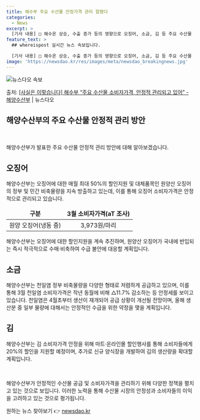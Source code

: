 ```yaml
---
title: 해수부 주요 수산물 안정가격 관리 잘됐다
categories:
  - News
excerpt: >
  [기사 내용] □ 해수온 상승, 수출 증가 등의 영향으로 오징어, 소금, 김 등 주요 수산물 가격이 상승 […
feature_text: >
  ## whereispost 실시간 뉴스 속보입니다.

  [기사 내용] □ 해수온 상승, 수출 증가 등의 영향으로 오징어, 소금, 김 등 주요 수산물 가격이 상승 […
image: 'https://newsdao.kr/res/images/meta/newsdao_breakingnews.jpg'
---
```


![뉴스다오 속보](https://newsdao.kr/res/images/meta/newsdao_breakingnews.jpg)

<p>출처: <a href="https://newsdao.kr/3475" rel="dofollow">[사실은 이렇습니다] 해수부 “주요 수산물 소비자가격, 안정적 관리되고 있어” - 해양수산부</a> | 뉴스다오</p>

<h2 data-ke-size="size26">해양수산부의 주요 수산물 안정적 관리 방안</h2>
<p data-ke-size="size16">&nbsp;</p>
해양수산부가 발표한 주요 수산물 안정적 관리 방안에 대해 알아보겠습니다.

<h2 data-ke-size="size24">오징어</h2>
<p data-ke-size="size16">해양수산부는 오징어에 대한 매월 최대 50%의 할인지원 및 대체품목인 원양산 오징어의 정부 및 민간 비축물량을 지속 방출하고 있는데, 이를 통해 오징어 소비자가격은 안정적으로 관리되고 있습니다.</p>
<table>
<thead>
<tr>
<td style="text-align: center; height: 17px;"><b>구분</b></td>
<td style="text-align: center; height: 17px;"><b>3월 소비자가격(aT 조사)</b></td>
</tr>
</thead>
<tbody>
<tr>
<td style="text-align: center; height: 17px;">원양 오징어(냉동 중)</td>
<td style="text-align: center; height: 17px;">3,973원/마리</td>
</tr>
</tbody>
</table>
<p data-ke-size="size16">해양수산부는 오징어에 대한 할인지원을 계속 추진하며, 원양산 오징어가 국내에 반입되는 즉시 적극적으로 수매·비축하여 수급 불안에 대응할 계획입니다.</p>

<h2 data-ke-size="size24">소금</h2>
<p data-ke-size="size16">해양수산부는 천일염 정부 비축물량을 다양한 형태로 저렴하게 공급하고 있으며, 이를 통해 3월 천일염 소비자가격은 작년 동월에 비해 △11.7% 감소하는 등 안정세를 보이고 있습니다. 천일염은 4월초부터 생산이 재개되어 공급 상황이 개선될 전망이며, 올해 생산분 중 일부 물량에 대해서는 안정적인 수급을 위한 약정을 맺을 계획입니다.</p>

<h2 data-ke-size="size24">김</h2>
<p data-ke-size="size16">해양수산부는 김 소비자가격 안정을 위해 마트·온라인몰 할인행사를 통해 소비자들에게 20%의 할인을 지원할 예정이며, 추가로 신규 양식장을 개발하여 김의 생산량을 확대할 계획입니다.</p>
<p data-ke-size="size16">&nbsp;</p>
해양수산부가 안정적인 수산물 공급 및 소비자가격을 관리하기 위해 다양한 정책을 펼치고 있는 것으로 보입니다. 이러한 노력을 통해 수산물 시장의 안정성과 소비자들의 이익을 고려하고 있는 것으로 평가됩니다. 

원하는 뉴스 찾아보기 👉 <a href="https://newsdao.kr" rel="dofollow">newsdao.kr</a>


